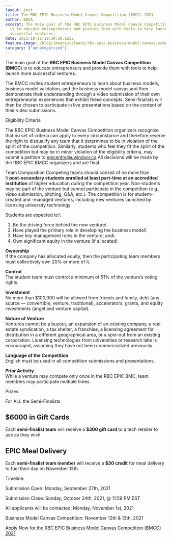 ```yaml
---
layout: post
title: The RBC EPIC Business Model Canvas Competition (BMCC) 2021
author: BBVA
excerpt: The main goal of the RBC EPIC Business Model Canvas Competition (BMCC)
  is to educate entrepreneurs and provide them with tools to help launch more
  successful ventures.
date: 2021-10-11T19:39:29.625Z
feature-image: /blog/images/uploads/rbc-epic-business-model-canvas-competition-2021.jpg
category: ["uncategorized"]
---
```

The main goal of the **RBC EPIC Business Model Canvas Competition (BMCC**) is to educate entrepreneurs and provide them with tools to help launch more successful ventures.

The BMCC invites student entrepreneurs to learn about business models, business model validation, and the business model canvas and then demonstrate their understanding through a video submission of their own entrepreneurial experiences that exhibit these concepts. Semi-finalists will then be chosen to participate in live presentations based on the content of their video submissions.

Eligibility Criteria

The RBC EPIC Business Model Canvas Competition organizers recognize that no set of criteria can apply to every circumstance and therefore reserve the right to disqualify any team that it determines to be in violation of the spirit of the competition. Similarly, students who feel they fit the spirit of the competition but may be in minor violation of the eligibility criteria, may submit a petition to [epicentre@uwindsor.ca](mailto:epicentre@uwindsor.ca) All decisions will be made by the RBC EPIC BMCC organizers and are final.

Team Composition Competing teams should consist of no more than 5 **post-secondary students enrolled at least part-time at an accredited institution** of higher education during the competition year. Non-students may be part of the venture but cannot participate in the competition (e.g., video submission, pitching, Q&A, etc.). The competition is for student-created and -managed ventures, including new ventures launched by licensing university technology.

Students are expected to:\
1. Be the driving force behind the new venture\
2. Have played the primary role in developing the business model\
3. Have key management roles in the venture, and\
4. Own significant equity in the venture (if allocated)

**Ownership**\
If the company has allocated equity, then the participating team members must collectively own 20% or more of it.

**Control**\
The student team must control a minimum of 51% of the venture’s voting rights.

**Investment**\
No more than $100,000 will be allowed from friends and family, debt (any source — convertible, venture, traditional), accelerators, grants, and equity investments (angel and venture capital).

**Nature of Venture**\
Ventures cannot be a buyout, an expansion of an existing company, a real estate syndication, a tax shelter, a franchise, a licensing agreement for distribution in a different geographical area, or a spin-out from an existing corporation. Licensing technologies from universities or research labs is encouraged, assuming they have not been commercialized previously.

**Language of the Competition**\
English must be used in all competition submissions and presentations.

**Prior Activity**\
While a venture may compete only once in the RBC EPIC BMC, team members may participate multiple times.

Prizes:

For ALL the Semi-Finalists

## $6000 in Gift Cards

Each **semi-finalist team** will receive a **$300 gift card** to a tech retailer to use as they wish.

## EPIC Meal Delivery

Each **semi-finalist team member** will receive a **$30 credit** for meal delivery to fuel their day on November 13th.

Timeline:

Submission Open: Monday, September 27th, 2021

Submission Close: Sunday, October 24th, 2021, @ 11:59 PM EST

All applicants will be contacted: Monday, November 1st, 2021

Business Model Canvas Competition: November 12th & 13th, 2021

[Apply Now for the RBC EPIC Business Model Canvas Competition (BMCC) 2021](http://epicbmc.ca/apply/)